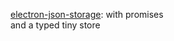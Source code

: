 [electron-json-storage](https://github.com/jviotti/electron-json-storage): with promises  
and a typed tiny store